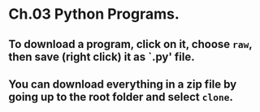 # Ch.03 Python Programs.
## To download a program, click on it, choose `raw`, then save (right click) it as  `.py' file.
## You can download everything in a zip file by going up to the root folder and select `clone`.  
